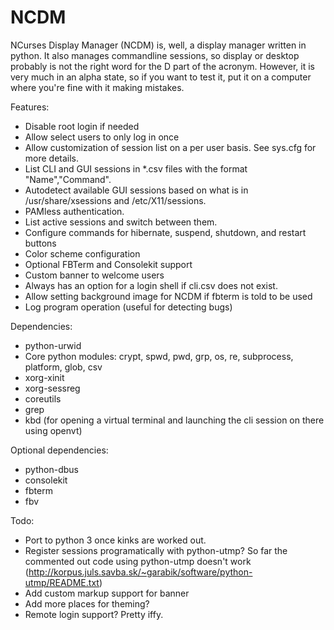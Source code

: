 NCDM
====
NCurses Display Manager (NCDM) is, well, a display manager written in python. It also manages commandline sessions, so display or desktop probably is not the right word for the D part of the acronym. However, it is very much in an alpha state, so if you want to test it, put it on a computer where you're fine with it making mistakes.

Features:
* Disable root login if needed
* Allow select users to only log in once
* Allow customization of session list on a per user basis. See sys.cfg for more details.
* List CLI and GUI sessions in *.csv files with the format "Name","Command".
* Autodetect available GUI sessions based on what is in /usr/share/xsessions and /etc/X11/sessions.
* PAMless authentication.
* List active sessions and switch between them.
* Configure commands for hibernate, suspend, shutdown, and restart buttons
* Color scheme configuration
* Optional FBTerm and Consolekit support
* Custom banner to welcome users
* Always has an option for a login shell if cli.csv does not exist.
* Allow setting background image for NCDM if fbterm is told to be used
* Log program operation (useful for detecting bugs)

Dependencies:
* python-urwid
* Core python modules: crypt, spwd, pwd, grp, os, re, subprocess, platform, glob, csv
* xorg-xinit
* xorg-sessreg
* coreutils
* grep
* kbd (for opening a virtual terminal and launching the cli session on there using openvt)

Optional dependencies:
* python-dbus
* consolekit
* fbterm
* fbv

Todo:
* Port to python 3 once kinks are worked out.
* Register sessions programatically with python-utmp? So far the commented out code using python-utmp doesn't work (http://korpus.juls.savba.sk/~garabik/software/python-utmp/README.txt)
* Add custom markup support for banner
* Add more places for theming?
* Remote login support? Pretty iffy.
